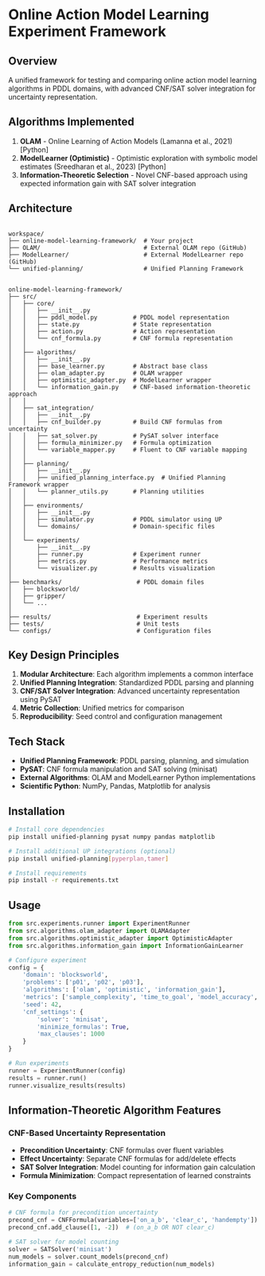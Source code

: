 # Online Action Model Learning Experiment Framework

## Overview
A unified framework for testing and comparing online action model learning algorithms in PDDL domains, with advanced CNF/SAT solver integration for uncertainty representation.

## Algorithms Implemented
1. **OLAM** - Online Learning of Action Models (Lamanna et al., 2021) [Python]
2. **ModelLearner (Optimistic)** - Optimistic exploration with symbolic model estimates (Sreedharan et al., 2023) [Python]
3. **Information-Theoretic Selection** - Novel CNF-based approach using expected information gain with SAT solver integration

## Architecture

```

workspace/
├── online-model-learning-framework/  # Your project
├── OLAM/                             # External OLAM repo (GitHub)
├── ModelLearner/                     # External ModelLearner repo (GitHub)
└── unified-planning/                 # Unified Planning Framework


online-model-learning-framework/
├── src/
│   ├── core/
│   │   ├── __init__.py
│   │   ├── pddl_model.py          # PDDL model representation
│   │   ├── state.py               # State representation
│   │   ├── action.py              # Action representation
│   │   └── cnf_formula.py         # CNF formula representation
│   │
│   ├── algorithms/
│   │   ├── __init__.py
│   │   ├── base_learner.py        # Abstract base class
│   │   ├── olam_adapter.py        # OLAM wrapper
│   │   ├── optimistic_adapter.py  # ModelLearner wrapper
│   │   └── information_gain.py    # CNF-based information-theoretic approach
│   │
│   ├── sat_integration/
│   │   ├── __init__.py
│   │   ├── cnf_builder.py         # Build CNF formulas from uncertainty
│   │   ├── sat_solver.py          # PySAT solver interface
│   │   ├── formula_minimizer.py   # Formula optimization
│   │   └── variable_mapper.py     # Fluent to CNF variable mapping
│   │
│   ├── planning/
│   │   ├── __init__.py
│   │   ├── unified_planning_interface.py  # Unified Planning Framework wrapper
│   │   └── planner_utils.py       # Planning utilities
│   │
│   ├── environments/
│   │   ├── __init__.py
│   │   ├── simulator.py           # PDDL simulator using UP
│   │   └── domains/               # Domain-specific files
│   │
│   └── experiments/
│       ├── __init__.py
│       ├── runner.py              # Experiment runner
│       ├── metrics.py             # Performance metrics
│       └── visualizer.py          # Results visualization
│
├── benchmarks/                     # PDDL domain files
│   ├── blocksworld/
│   ├── gripper/
│   └── ...
│
├── results/                        # Experiment results
├── tests/                          # Unit tests
└── configs/                        # Configuration files
```

## Key Design Principles

1. **Modular Architecture**: Each algorithm implements a common interface
2. **Unified Planning Integration**: Standardized PDDL parsing and planning
3. **CNF/SAT Solver Integration**: Advanced uncertainty representation using PySAT
4. **Metric Collection**: Unified metrics for comparison
5. **Reproducibility**: Seed control and configuration management

## Tech Stack

- **Unified Planning Framework**: PDDL parsing, planning, and simulation
- **PySAT**: CNF formula manipulation and SAT solving (minisat)
- **External Algorithms**: OLAM and ModelLearner Python implementations
- **Scientific Python**: NumPy, Pandas, Matplotlib for analysis

## Installation

```bash
# Install core dependencies
pip install unified-planning pysat numpy pandas matplotlib

# Install additional UP integrations (optional)
pip install unified-planning[pyperplan,tamer]

# Install requirements
pip install -r requirements.txt
```

## Usage

```python
from src.experiments.runner import ExperimentRunner
from src.algorithms.olam_adapter import OLAMAdapter
from src.algorithms.optimistic_adapter import OptimisticAdapter
from src.algorithms.information_gain import InformationGainLearner

# Configure experiment
config = {
    'domain': 'blocksworld',
    'problems': ['p01', 'p02', 'p03'],
    'algorithms': ['olam', 'optimistic', 'information_gain'],
    'metrics': ['sample_complexity', 'time_to_goal', 'model_accuracy', 'cnf_formula_size'],
    'seed': 42,
    'cnf_settings': {
        'solver': 'minisat',
        'minimize_formulas': True,
        'max_clauses': 1000
    }
}

# Run experiments
runner = ExperimentRunner(config)
results = runner.run()
runner.visualize_results(results)
```

## Information-Theoretic Algorithm Features

### CNF-Based Uncertainty Representation
- **Precondition Uncertainty**: CNF formulas over fluent variables
- **Effect Uncertainty**: Separate CNF formulas for add/delete effects
- **SAT Solver Integration**: Model counting for information gain calculation
- **Formula Minimization**: Compact representation of learned constraints

### Key Components
```python
# CNF formula for precondition uncertainty
precond_cnf = CNFFormula(variables=['on_a_b', 'clear_c', 'handempty'])
precond_cnf.add_clause([1, -2])  # (on_a_b OR NOT clear_c)

# SAT solver for model counting
solver = SATSolver('minisat')
num_models = solver.count_models(precond_cnf)
information_gain = calculate_entropy_reduction(num_models)
```
